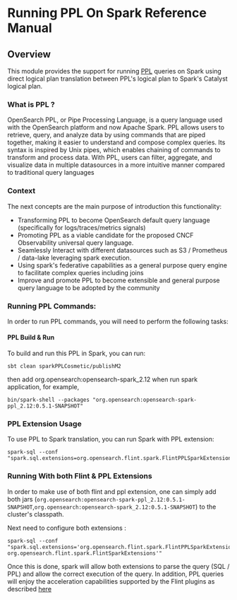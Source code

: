 # Running PPL On Spark Reference Manual

## Overview

This module provides the support for running [PPL](https://github.com/opensearch-project/piped-processing-language) queries on Spark using direct logical plan
translation between PPL's logical plan to Spark's Catalyst logical plan.

### What is PPL ?
OpenSearch PPL, or Pipe Processing Language, is a query language used with the OpenSearch platform and now Apache Spark.
PPL allows users to retrieve, query, and analyze data by using commands that are piped together, making it easier to understand and compose complex queries.
Its syntax is inspired by Unix pipes, which enables chaining of commands to transform and process data. 
With PPL, users can filter, aggregate, and visualize data in multiple datasources in a more intuitive manner compared to traditional query languages

### Context

The next concepts are the main purpose of introduction this functionality:
- Transforming PPL to become OpenSearch default query language (specifically for logs/traces/metrics signals)
- Promoting PPL as a viable candidate for the proposed  CNCF Observability universal query language.
- Seamlessly Interact with different datasources such as S3 / Prometheus / data-lake leveraging spark execution.
- Using spark's federative capabilities as a general purpose query engine to facilitate complex queries including joins 
- Improve and promote PPL to become extensible and general purpose query language to be adopted by the community


### Running PPL Commands:

In order to run PPL commands, you will need to perform the following tasks:

#### PPL Build & Run

To build and run this PPL in Spark, you can run:

```
sbt clean sparkPPLCosmetic/publishM2
```
then add org.opensearch:opensearch-spark_2.12 when run spark application, for example,
```
bin/spark-shell --packages "org.opensearch:opensearch-spark-ppl_2.12:0.5.1-SNAPSHOT"
```

### PPL Extension Usage

To use PPL to Spark translation, you can run Spark with PPL extension:

```
spark-sql --conf "spark.sql.extensions=org.opensearch.flint.spark.FlintPPLSparkExtensions"
```

### Running With both Flint & PPL Extensions
In order to make use of both flint and ppl extension, one can simply add both jars (`org.opensearch:opensearch-spark-ppl_2.12:0.5.1-SNAPSHOT`,`org.opensearch:opensearch-spark_2.12:0.5.1-SNAPSHOT`) to the cluster's
classpath.

Next need to configure both extensions :
```
spark-sql --conf "spark.sql.extensions='org.opensearch.flint.spark.FlintPPLSparkExtensions, org.opensearch.flint.spark.FlintSparkExtensions'"
```

Once this is done, spark will allow both extensions to parse the query (SQL / PPL) and allow the correct execution of the query.
In addition, PPL queries will enjoy the acceleration capabilities supported by the Flint plugins as described [here](index.md)

